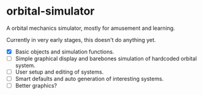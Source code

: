 # orbital-simulator

A orbital mechanics simulator, mostly for amusement and learning.

Currently in very early stages, this doesn't do anything yet.

- [x] Basic objects and simulation functions.
- [ ] Simple graphical display and barebones simulation of hardcoded orbital system.
- [ ] User setup and editing of systems.
- [ ] Smart defaults and auto generation of interesting systems.
- [ ] Better graphics?
